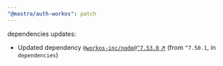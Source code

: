 ```yaml
---
"@mastra/auth-workos": patch
---
```

dependencies updates:
  - Updated dependency [`@workos-inc/node@^7.53.0` ↗︎](https://www.npmjs.com/package/@workos-inc/node/v/7.53.0) (from `^7.50.1`, in `dependencies`)
